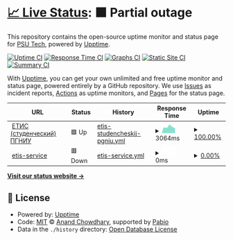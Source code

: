 # [📈 Live Status](https://uptime.psutech.damego.ru): <!--live status--> **🟧 Partial outage**

This repository contains the open-source uptime monitor and status page for [PSU Tech](https://uptime.psutech.damego.ru), powered by [Upptime](https://github.com/upptime/upptime).

[![Uptime CI](https://github.com/PSU-Tech/uptime/workflows/Uptime%20CI/badge.svg)](https://github.com/PSU-Tech/uptime/actions?query=workflow%3A%22Uptime+CI%22)
[![Response Time CI](https://github.com/PSU-Tech/uptime/workflows/Response%20Time%20CI/badge.svg)](https://github.com/PSU-Tech/uptime/actions?query=workflow%3A%22Response+Time+CI%22)
[![Graphs CI](https://github.com/PSU-Tech/uptime/workflows/Graphs%20CI/badge.svg)](https://github.com/PSU-Tech/uptime/actions?query=workflow%3A%22Graphs+CI%22)
[![Static Site CI](https://github.com/PSU-Tech/uptime/workflows/Static%20Site%20CI/badge.svg)](https://github.com/PSU-Tech/uptime/actions?query=workflow%3A%22Static+Site+CI%22)
[![Summary CI](https://github.com/PSU-Tech/uptime/workflows/Summary%20CI/badge.svg)](https://github.com/PSU-Tech/uptime/actions?query=workflow%3A%22Summary+CI%22)

With [Upptime](https://upptime.js.org), you can get your own unlimited and free uptime monitor and status page, powered entirely by a GitHub repository. We use [Issues](https://github.com/PSU-Tech/uptime/issues) as incident reports, [Actions](https://github.com/PSU-Tech/uptime/actions) as uptime monitors, and [Pages](https://uptime.psutech.damego.ru) for the status page.

<!--start: status pages-->
<!-- This summary is generated by Upptime (https://github.com/upptime/upptime) -->
<!-- Do not edit this manually, your changes will be overwritten -->
<!-- prettier-ignore -->
| URL | Status | History | Response Time | Uptime |
| --- | ------ | ------- | ------------- | ------ |
| <img alt="" src="https://icons.duckduckgo.com/ip3/student.psu.ru.ico" height="13"> [ЕТИС (студенческий) ПГНИУ](https://student.psu.ru) | 🟩 Up | [etis-studencheskij-pgniu.yml](https://github.com/PSU-Tech/uptime/commits/HEAD/history/etis-studencheskij-pgniu.yml) | <details><summary><img alt="Response time graph" src="./graphs/etis-studencheskij-pgniu/response-time-week.png" height="20"> 3064ms</summary><br><a href="https://uptime.psutech.damego.ru/history/etis-studencheskij-pgniu"><img alt="Response time 2673" src="https://img.shields.io/endpoint?url=https%3A%2F%2Fraw.githubusercontent.com%2FPSU-Tech%2Fuptime%2FHEAD%2Fapi%2Fetis-studencheskij-pgniu%2Fresponse-time.json"></a><br><a href="https://uptime.psutech.damego.ru/history/etis-studencheskij-pgniu"><img alt="24-hour response time 6606" src="https://img.shields.io/endpoint?url=https%3A%2F%2Fraw.githubusercontent.com%2FPSU-Tech%2Fuptime%2FHEAD%2Fapi%2Fetis-studencheskij-pgniu%2Fresponse-time-day.json"></a><br><a href="https://uptime.psutech.damego.ru/history/etis-studencheskij-pgniu"><img alt="7-day response time 3064" src="https://img.shields.io/endpoint?url=https%3A%2F%2Fraw.githubusercontent.com%2FPSU-Tech%2Fuptime%2FHEAD%2Fapi%2Fetis-studencheskij-pgniu%2Fresponse-time-week.json"></a><br><a href="https://uptime.psutech.damego.ru/history/etis-studencheskij-pgniu"><img alt="30-day response time 2932" src="https://img.shields.io/endpoint?url=https%3A%2F%2Fraw.githubusercontent.com%2FPSU-Tech%2Fuptime%2FHEAD%2Fapi%2Fetis-studencheskij-pgniu%2Fresponse-time-month.json"></a><br><a href="https://uptime.psutech.damego.ru/history/etis-studencheskij-pgniu"><img alt="1-year response time 2673" src="https://img.shields.io/endpoint?url=https%3A%2F%2Fraw.githubusercontent.com%2FPSU-Tech%2Fuptime%2FHEAD%2Fapi%2Fetis-studencheskij-pgniu%2Fresponse-time-year.json"></a></details> | <details><summary><a href="https://uptime.psutech.damego.ru/history/etis-studencheskij-pgniu">100.00%</a></summary><a href="https://uptime.psutech.damego.ru/history/etis-studencheskij-pgniu"><img alt="All-time uptime 98.94%" src="https://img.shields.io/endpoint?url=https%3A%2F%2Fraw.githubusercontent.com%2FPSU-Tech%2Fuptime%2FHEAD%2Fapi%2Fetis-studencheskij-pgniu%2Fuptime.json"></a><br><a href="https://uptime.psutech.damego.ru/history/etis-studencheskij-pgniu"><img alt="24-hour uptime 100.00%" src="https://img.shields.io/endpoint?url=https%3A%2F%2Fraw.githubusercontent.com%2FPSU-Tech%2Fuptime%2FHEAD%2Fapi%2Fetis-studencheskij-pgniu%2Fuptime-day.json"></a><br><a href="https://uptime.psutech.damego.ru/history/etis-studencheskij-pgniu"><img alt="7-day uptime 100.00%" src="https://img.shields.io/endpoint?url=https%3A%2F%2Fraw.githubusercontent.com%2FPSU-Tech%2Fuptime%2FHEAD%2Fapi%2Fetis-studencheskij-pgniu%2Fuptime-week.json"></a><br><a href="https://uptime.psutech.damego.ru/history/etis-studencheskij-pgniu"><img alt="30-day uptime 99.10%" src="https://img.shields.io/endpoint?url=https%3A%2F%2Fraw.githubusercontent.com%2FPSU-Tech%2Fuptime%2FHEAD%2Fapi%2Fetis-studencheskij-pgniu%2Fuptime-month.json"></a><br><a href="https://uptime.psutech.damego.ru/history/etis-studencheskij-pgniu"><img alt="1-year uptime 98.94%" src="https://img.shields.io/endpoint?url=https%3A%2F%2Fraw.githubusercontent.com%2FPSU-Tech%2Fuptime%2FHEAD%2Fapi%2Fetis-studencheskij-pgniu%2Fuptime-year.json"></a></details>
| <img alt="" src="https://icons.duckduckgo.com/ip3/psutech.damego.ru.ico" height="13"> [etis-service](https://psutech.damego.ru/api) | 🟥 Down | [etis-service.yml](https://github.com/PSU-Tech/uptime/commits/HEAD/history/etis-service.yml) | <details><summary><img alt="Response time graph" src="./graphs/etis-service/response-time-week.png" height="20"> 0ms</summary><br><a href="https://uptime.psutech.damego.ru/history/etis-service"><img alt="Response time 1449" src="https://img.shields.io/endpoint?url=https%3A%2F%2Fraw.githubusercontent.com%2FPSU-Tech%2Fuptime%2FHEAD%2Fapi%2Fetis-service%2Fresponse-time.json"></a><br><a href="https://uptime.psutech.damego.ru/history/etis-service"><img alt="24-hour response time 0" src="https://img.shields.io/endpoint?url=https%3A%2F%2Fraw.githubusercontent.com%2FPSU-Tech%2Fuptime%2FHEAD%2Fapi%2Fetis-service%2Fresponse-time-day.json"></a><br><a href="https://uptime.psutech.damego.ru/history/etis-service"><img alt="7-day response time 0" src="https://img.shields.io/endpoint?url=https%3A%2F%2Fraw.githubusercontent.com%2FPSU-Tech%2Fuptime%2FHEAD%2Fapi%2Fetis-service%2Fresponse-time-week.json"></a><br><a href="https://uptime.psutech.damego.ru/history/etis-service"><img alt="30-day response time 1794" src="https://img.shields.io/endpoint?url=https%3A%2F%2Fraw.githubusercontent.com%2FPSU-Tech%2Fuptime%2FHEAD%2Fapi%2Fetis-service%2Fresponse-time-month.json"></a><br><a href="https://uptime.psutech.damego.ru/history/etis-service"><img alt="1-year response time 1449" src="https://img.shields.io/endpoint?url=https%3A%2F%2Fraw.githubusercontent.com%2FPSU-Tech%2Fuptime%2FHEAD%2Fapi%2Fetis-service%2Fresponse-time-year.json"></a></details> | <details><summary><a href="https://uptime.psutech.damego.ru/history/etis-service">0.00%</a></summary><a href="https://uptime.psutech.damego.ru/history/etis-service"><img alt="All-time uptime 78.33%" src="https://img.shields.io/endpoint?url=https%3A%2F%2Fraw.githubusercontent.com%2FPSU-Tech%2Fuptime%2FHEAD%2Fapi%2Fetis-service%2Fuptime.json"></a><br><a href="https://uptime.psutech.damego.ru/history/etis-service"><img alt="24-hour uptime 0.00%" src="https://img.shields.io/endpoint?url=https%3A%2F%2Fraw.githubusercontent.com%2FPSU-Tech%2Fuptime%2FHEAD%2Fapi%2Fetis-service%2Fuptime-day.json"></a><br><a href="https://uptime.psutech.damego.ru/history/etis-service"><img alt="7-day uptime 0.00%" src="https://img.shields.io/endpoint?url=https%3A%2F%2Fraw.githubusercontent.com%2FPSU-Tech%2Fuptime%2FHEAD%2Fapi%2Fetis-service%2Fuptime-week.json"></a><br><a href="https://uptime.psutech.damego.ru/history/etis-service"><img alt="30-day uptime 37.35%" src="https://img.shields.io/endpoint?url=https%3A%2F%2Fraw.githubusercontent.com%2FPSU-Tech%2Fuptime%2FHEAD%2Fapi%2Fetis-service%2Fuptime-month.json"></a><br><a href="https://uptime.psutech.damego.ru/history/etis-service"><img alt="1-year uptime 78.33%" src="https://img.shields.io/endpoint?url=https%3A%2F%2Fraw.githubusercontent.com%2FPSU-Tech%2Fuptime%2FHEAD%2Fapi%2Fetis-service%2Fuptime-year.json"></a></details>

<!--end: status pages-->

[**Visit our status website →**](https://uptime.psutech.damego.ru)

## 📄 License

- Powered by: [Upptime](https://github.com/upptime/upptime)
- Code: [MIT](./LICENSE) © [Anand Chowdhary](https://anandchowdhary.com), supported by [Pabio](https://pabio.com)
- Data in the `./history` directory: [Open Database License](https://opendatacommons.org/licenses/odbl/1-0/)
